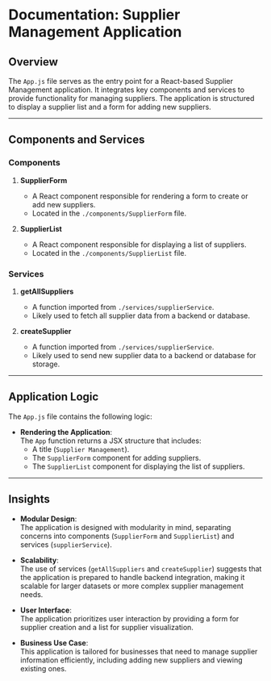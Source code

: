 # Documentation: Supplier Management Application

## Overview
The `App.js` file serves as the entry point for a React-based Supplier Management application. It integrates key components and services to provide functionality for managing suppliers. The application is structured to display a supplier list and a form for adding new suppliers.

---

## Components and Services

### Components
1. **SupplierForm**  
   - A React component responsible for rendering a form to create or add new suppliers.  
   - Located in the `./components/SupplierForm` file.

2. **SupplierList**  
   - A React component responsible for displaying a list of suppliers.  
   - Located in the `./components/SupplierList` file.

### Services
1. **getAllSuppliers**  
   - A function imported from `./services/supplierService`.  
   - Likely used to fetch all supplier data from a backend or database.

2. **createSupplier**  
   - A function imported from `./services/supplierService`.  
   - Likely used to send new supplier data to a backend or database for storage.

---

## Application Logic
The `App.js` file contains the following logic:
- **Rendering the Application**:  
  The `App` function returns a JSX structure that includes:
  - A title (`Supplier Management`).
  - The `SupplierForm` component for adding suppliers.
  - The `SupplierList` component for displaying the list of suppliers.

---

## Insights
- **Modular Design**:  
  The application is designed with modularity in mind, separating concerns into components (`SupplierForm` and `SupplierList`) and services (`supplierService`).

- **Scalability**:  
  The use of services (`getAllSuppliers` and `createSupplier`) suggests that the application is prepared to handle backend integration, making it scalable for larger datasets or more complex supplier management needs.

- **User Interface**:  
  The application prioritizes user interaction by providing a form for supplier creation and a list for supplier visualization.

- **Business Use Case**:  
  This application is tailored for businesses that need to manage supplier information efficiently, including adding new suppliers and viewing existing ones.
